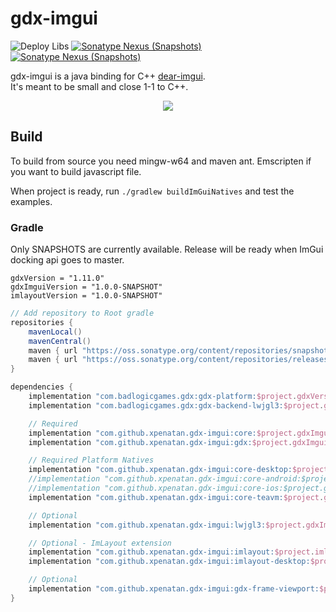 # gdx-imgui
![Deploy Libs](https://github.com/xpenatan/gdx-imgui/workflows/Deploy%20Libs/badge.svg)
[![Sonatype Nexus (Snapshots)](https://img.shields.io/nexus/r/com.github.xpenatan.gdx-imgui/core?nexusVersion=2&server=https%3A%2F%2Foss.sonatype.org&label=release)](https://repo.maven.apache.org/maven2/com/github/xpenatan/gdx-imgui/)
[![Sonatype Nexus (Snapshots)](https://img.shields.io/nexus/s/com.github.xpenatan.gdx-imgui/core?server=https%3A%2F%2Foss.sonatype.org&label=snapshot)](https://oss.sonatype.org/content/repositories/snapshots/com/github/xpenatan/gdx-imgui/)


gdx-imgui is a java binding for C++ [dear-imgui](https://github.com/ocornut/imgui). <br>
It's meant to be small and close 1-1 to C++. 

<p align="center"><img src="https://i.imgur.com/rXk4Aq0.gif"/></p>

## Build

To build from source you need mingw-w64 and maven ant. Emscripten if you want to build javascript file.

When project is ready, run ```./gradlew buildImGuiNatives``` and test the examples.



### Gradle

Only SNAPSHOTS are currently available. Release will be ready when ImGui docking api goes to master.

    gdxVersion = "1.11.0"
    gdxImguiVersion = "1.0.0-SNAPSHOT"
    imlayoutVersion = "1.0.0-SNAPSHOT"

```groovy
// Add repository to Root gradle
repositories {
    mavenLocal()
    mavenCentral()
    maven { url "https://oss.sonatype.org/content/repositories/snapshots/" }
    maven { url "https://oss.sonatype.org/content/repositories/releases/" }
}

dependencies {
    implementation "com.badlogicgames.gdx:gdx-platform:$project.gdxVersion:natives-desktop"
    implementation "com.badlogicgames.gdx:gdx-backend-lwjgl3:$project.gdxVersion"

    // Required
    implementation "com.github.xpenatan.gdx-imgui:core:$project.gdxImguiVersion"
    implementation "com.github.xpenatan.gdx-imgui:gdx:$project.gdxImguiVersion"

    // Required Platform Natives
    implementation "com.github.xpenatan.gdx-imgui:core-desktop:$project.gdxImguiVersion"
    //implementation "com.github.xpenatan.gdx-imgui:core-android:$project.gdxImguiVersion"
    //implementation "com.github.xpenatan.gdx-imgui:core-ios:$project.gdxImguiVersion"
    implementation "com.github.xpenatan.gdx-imgui:core-teavm:$project.gdxImguiVersion"

    // Optional
    implementation "com.github.xpenatan.gdx-imgui:lwjgl3:$project.gdxImguiVersion"

    // Optional - ImLayout extension
    implementation "com.github.xpenatan.gdx-imgui:imlayout:$project.imlayoutVersion"
    implementation "com.github.xpenatan.gdx-imgui:imlayout-desktop:$project.imlayoutVersion"

    // Optional
    implementation "com.github.xpenatan.gdx-imgui:gdx-frame-viewport:$project.gdxImguiVersion"
}
```
